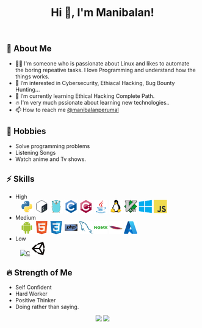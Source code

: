 <h1 align="center">Hi 👋, I'm Manibalan!</h1>
<br>

## 🤗 About Me

- 👨‍💻 I'm someone who is passionate about Linux and likes to automate the boring repeative tasks. I love Programming and understand how the things works.
- 👀 I’m interested in Cybersecurity, Ethiacal Hacking, Bug Bounty Hunting...
- 🌱 I’m currently learning Ethical Hacking Complete Path.
- 🔥 I'm very much pssionate about learning new technologies..
- 📫 How to reach me [@manibalanperumal](https://twitter.com/manibalanperumal)

## 🌱 Hobbies
- Solve programming problems
- Listening Songs
- Watch anime and Tv shows.

## ⚡ Skills
- High<br />
&nbsp;&nbsp;&nbsp;<a href="#"><img src="https://raw.githubusercontent.com/devicons/devicon/master/icons/python/python-original.svg" alt="C" width="auto" height="35px"/></a>&nbsp;<a href="#"><img src="https://raw.githubusercontent.com/devicons/devicon/master/icons/bash/bash-original.svg" alt="C" width="auto" height="35px"/></a>&nbsp;<a href="#"><img src="https://raw.githubusercontent.com/devicons/devicon/master/icons/go/go-original.svg" alt="C" width="auto" height="35px"/></a>&nbsp;<a href="#"><img src="https://raw.githubusercontent.com/devicons/devicon/master/icons/c/c-original.svg" alt="C" width="auto" height="35px"/></a>&nbsp;<a href="#"><img src="https://raw.githubusercontent.com/devicons/devicon/master/icons/cplusplus/cplusplus-original.svg" alt="C" width="auto" height="35px"/></a>&nbsp;<a href="#"><img src="https://raw.githubusercontent.com/devicons/devicon/master/icons/java/java-original.svg" alt="C" width="auto" height="35px"/></a>&nbsp;<a href="#"><img src="https://raw.githubusercontent.com/devicons/devicon/master/icons/linux/linux-original.svg" alt="C" width="auto" height="35px"/></a>&nbsp;<a href="#"><img src="https://raw.githubusercontent.com/devicons/devicon/master/icons/vim/vim-original.svg" alt="C" width="auto" height="35px"/></a>&nbsp;<a href="#"><img src="https://raw.githubusercontent.com/devicons/devicon/master/icons/windows8/windows8-original.svg" alt="C" width="auto" height="35px"/></a>&nbsp;<a href="#"><img src="https://raw.githubusercontent.com/devicons/devicon/master/icons/javascript/javascript-original.svg" alt="C" width="auto" height="35px"/></a><br />
- Medium<br />
&nbsp;&nbsp;&nbsp;<a href="#"><img src="https://raw.githubusercontent.com/devicons/devicon/master/icons/android/android-original.svg" alt="C" width="auto" height="35px"/></a>&nbsp;<a href="#"><img src="https://raw.githubusercontent.com/devicons/devicon/master/icons/html5/html5-original.svg" alt="C" width="auto" height="35px"/></a>&nbsp;<a href="#"><img src="https://raw.githubusercontent.com/devicons/devicon/master/icons/css3/css3-original.svg" alt="C" width="auto" height="35px"/></a>&nbsp;<a href="#"><img src="https://raw.githubusercontent.com/devicons/devicon/master/icons/php/php-original.svg" alt="C" width="auto" height="35px"/></a>&nbsp;<a href="#"><img src="https://raw.githubusercontent.com/devicons/devicon/master/icons/mysql/mysql-original.svg" alt="C" width="auto" height="35px"/></a>&nbsp;<a href="#"><img src="https://raw.githubusercontent.com/devicons/devicon/master/icons/nginx/nginx-original.svg" alt="C" width="auto" height="35px"/></a>&nbsp;<a href="#"><img src="https://raw.githubusercontent.com/devicons/devicon/master/icons/apache/apache-original.svg" alt="C" width="auto" height="35px"/></a>&nbsp;<a href="#"><img src="https://raw.githubusercontent.com/devicons/devicon/master/icons/azure/azure-original.svg" alt="C" width="auto" height="35px"/></a><br />
- Low<br />
&nbsp;&nbsp;&nbsp;<a href="#"><img src="https://raw.githubusercontent.com/qubodup/New-Blender-Icons/master/blendericon28.svg" alt="C" width="auto" height="35px"/></a>&nbsp;<a href="#"><img src="https://raw.githubusercontent.com/devicons/devicon/master/icons/unity/unity-original.svg" alt="C" width="auto" height="35px"/></a><br />

## 🔥 Strength of Me
- Self Confident
- Hard Worker
- Positive Thinker
- Doing rather than saying.

<p align = "center">
  <img src = "https://github-readme-stats.vercel.app/api?username=ManibalanPerumal&show_icons=true&theme=bear" width = 400>
  <img src = "https://github-readme-streak-stats.herokuapp.com?user=ManibalanPerumal&theme=dark&hide_border=true" width = 400>
</p>

<!---
ManibalanPerumal/ManibalanPerumal is a ✨ special ✨ repository because its `README.md` (this file) appears on your GitHub profile.
You can click the Preview link to take a look at your changes.
--->
